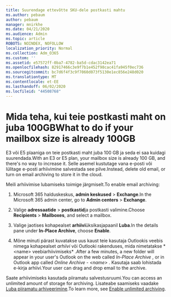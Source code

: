 ```yaml
---
title: Suurendage ettevõtte SKU-dele postkasti mahtu
ms.author: pebaum
author: pebaum
manager: mnirkhe
ms.date: 04/21/2020
ms.audience: Admin
ms.topic: article
ROBOTS: NOINDEX, NOFOLLOW
localization_priority: Normal
ms.collection: Adm_O365
ms.custom: ''
ms.assetid: e57572ff-0ba7-4782-ba5d-cdac3142ea71
ms.openlocfilehash: 82917466c3e9f7b1e452f98cac41fa945f0ec736
ms.sourcegitcommit: bc7d6f4f3c9f7060d073f5130e1ec856e248d020
ms.translationtype: MT
ms.contentlocale: et-EE
ms.lasthandoff: 06/02/2020
ms.locfileid: "44508768"
---
```

# <a name="what-to-do-if-your-mailbox-size-is-already-100gb"></a><span data-ttu-id="bbb7a-102">Mida teha, kui teie postkasti maht on juba 100GB</span><span class="sxs-lookup"><span data-stu-id="bbb7a-102">What to do if your mailbox size is already 100GB</span></span>

<span data-ttu-id="bbb7a-103">E3 või E5 plaaniga on teie postkasti maht juba 100 GB ja seda ei saa kuidagi suurendada.</span><span class="sxs-lookup"><span data-stu-id="bbb7a-103">With an E3 or E5 plan, your mailbox size is already 100 GB, and there's no way to increase it.</span></span> <span data-ttu-id="bbb7a-104">Selle asemel kustutage vana e-posti või lülitage e-posti arhiivimine salvestada see pilve.</span><span class="sxs-lookup"><span data-stu-id="bbb7a-104">Instead, delete old email, or turn on email archiving to store it in the cloud.</span></span> 
  
<span data-ttu-id="bbb7a-105">Meili arhiivimise lubamiseks toimige järgmiselt.</span><span class="sxs-lookup"><span data-stu-id="bbb7a-105">To enable email archiving:</span></span>
  
1. <span data-ttu-id="bbb7a-106">Microsoft 365 halduskeskus, **admin keskused** \> **Exchange**.</span><span class="sxs-lookup"><span data-stu-id="bbb7a-106">In the Microsoft 365 admin center, go to **Admin centers** \> **Exchange**.</span></span> 
    
2. <span data-ttu-id="bbb7a-107">Valige **adressaatide** \> **postkastid**ja postkasti valimine.</span><span class="sxs-lookup"><span data-stu-id="bbb7a-107">Choose **Recipients** \> **Mailboxes**, and select a mailbox.</span></span> 
    
3. <span data-ttu-id="bbb7a-108">Valige jaotises kohapealset **arhiivi**üksikasjapaanil **Luba**.</span><span class="sxs-lookup"><span data-stu-id="bbb7a-108">In the details pane under **In-Place Archive**, choose **Enable**.</span></span> 
    
4. <span data-ttu-id="bbb7a-109">Mõne minuti pärast kuvatakse uus kaust teie kasutaja Outlookis veebis nimega kohapealset *arhiivi* või Outlooki rakenduses, mida nimetatakse \* \<name\> veebiarhiivimiseks\* .</span><span class="sxs-lookup"><span data-stu-id="bbb7a-109">After a few minutes, a new folder will appear in your user's Outlook on the web called  *In-Place Archive*  , or in Outlook app called  *Online Archive - \<name\>*  .</span></span> <span data-ttu-id="bbb7a-110">Kasutaja saab lohistada e-kirja arhiivi.</span><span class="sxs-lookup"><span data-stu-id="bbb7a-110">Your user can drag and drop email to the archive.</span></span> 
    
<span data-ttu-id="bbb7a-111">Saate arhiivimiseks kasutada piiramatu salvestusruumi.</span><span class="sxs-lookup"><span data-stu-id="bbb7a-111">You can access an unlimited amount of storage for archiving.</span></span> <span data-ttu-id="bbb7a-112">Lisateabe saamiseks vaadake [Luba piiramatu arhiveerimine](https://docs.microsoft.com/microsoft-365/compliance/enable-unlimited-archiving).</span><span class="sxs-lookup"><span data-stu-id="bbb7a-112">To learn more, see [Enable unlimited archiving](https://docs.microsoft.com/microsoft-365/compliance/enable-unlimited-archiving).</span></span>
  

